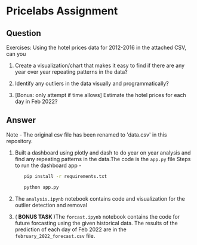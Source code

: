 # Pricelabs Assignment
## Question
Exercises: Using the hotel prices data for 2012-2016 in the attached CSV, can you

1. Create a visualization/chart that makes it easy to find if there are any year over year repeating patterns in the data?

2. Identify any outliers in the data visually and programmatically?

3. [Bonus: only attempt if time allows] Estimate the hotel prices for each day in Feb 2022?

## Answer

Note - The original csv file has been renamed to 'data.csv' in this repository.

1) Built a dashboard using plotly and dash to do year on year analysis and find any repeating patterns in the data.The code is the `app.py` file Steps to run the dashboard app -
    <ul>

    ```bash
    pip install -r requirements.txt
    ```
   

    ```bash
    python app.py
    ```
    </ul>  

2) The `analysis.ipynb` notebook contains code and visualization for the outlier detection and removal

3) (<b> BONUS TASK </b>)The `forcast.ipynb` notebook contains the code for future forcasting using the given historical data. The results of the prediction of each day of Feb 2022 are in the `february_2022_forecast.csv` file.


